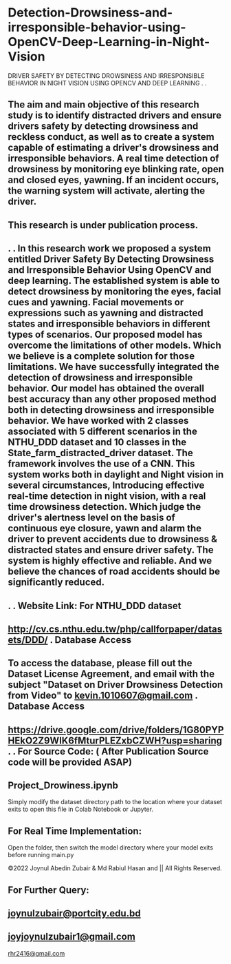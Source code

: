 # Detection-Drowsiness-and-irresponsible-behavior-using-OpenCV-Deep-Learning-in-Night-Vision
DRIVER SAFETY BY DETECTING DROWSINESS AND IRRESPONSIBLE BEHAVIOR IN NIGHT VISION USING OPENCV AND DEEP LEARNING
.
.

The aim and main objective of this research study is to identify distracted drivers and ensure drivers safety by detecting drowsiness and reckless conduct, as well as to create a system capable of estimating a driver's drowsiness and irresponsible behaviors. A real time detection of drowsiness by monitoring eye blinking rate, open and closed eyes, yawning. If an incident occurs, the warning system will activate, alerting the driver. 
-----------------------------

This research is under publication process.
-----------------------------
.
.
In this research work we proposed a system entitled Driver Safety  By Detecting Drowsiness and Irresponsible Behavior Using OpenCV and deep learning. The established system is able to detect drowsiness by monitoring the eyes, facial cues and yawning. Facial movements or expressions such as yawning and distracted states and irresponsible behaviors in different types of scenarios. Our proposed model has overcome the limitations of other models. Which we believe is a complete solution for those limitations. We have successfully integrated the detection of drowsiness and irresponsible behavior. Our model has obtained the overall best accuracy than any other proposed method both in detecting drowsiness and irresponsible behavior. We have worked with 2 classes associated with 5 different scenarios in the NTHU_DDD dataset and 10 classes in the State_farm_distracted_driver dataset. The framework involves the use of a CNN. 
This system works both in daylight and Night vision in several circumstances, Introducing effective real-time detection in night vision, with a real time drowsiness detection. Which judge the driver's alertness level on the basis of continuous eye closure, yawn and alarm the driver to prevent accidents due to drowsiness & distracted states and ensure driver safety. The system is highly effective and reliable. And we believe the chances of road accidents should be significantly reduced.
-----------------------------
.
.
Website Link: For NTHU_DDD dataset
-------------
http://cv.cs.nthu.edu.tw/php/callforpaper/datasets/DDD/
.
Database Access
-----------------
To access the database, please fill out the Dataset License Agreement, and email with the subject "Dataset on Driver Drowsiness Detection from Video" to kevin.1010607@gmail.com
.
Database Access
----------------
https://drive.google.com/drive/folders/1G80PYPHEkO2Z9WIK6fMturPLEZxbCZWH?usp=sharing
.
.
For Source Code: ( After Publication Source code will be provided ASAP)
-----------------
Project_Drowiness.ipynb
------------------------
Simply modify the dataset directory path to the location where your dataset exits to open this file in Colab Notebook or Jupyter.

For Real Time Implementation:
-----------------------------
Open the folder, then switch the model directory where your model exits before running main.py

©2022 Joynul Abedin Zubair & Md Rabiul Hasan and  || All Rights Reserved.

For Further Query:
-------------------
joynulzubair@portcity.edu.bd
-----------------------------
joyjoynulzubair1@gmail.com 
-----------------------------
rhr2416@gmail.com






